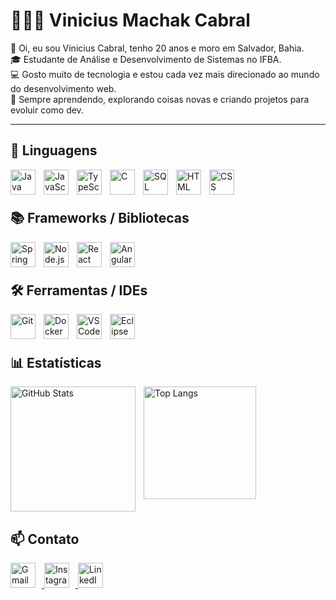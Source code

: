 # 🧑🏻‍💻 Vinicius Machak Cabral  

👋 Oi, eu sou Vinicius Cabral, tenho 20 anos e moro em Salvador, Bahia.  
🎓 Estudante de Análise e Desenvolvimento de Sistemas no IFBA.  
💻 Gosto muito de tecnologia e estou cada vez mais direcionado ao mundo do desenvolvimento web.  
🚀 Sempre aprendendo, explorando coisas novas e criando projetos para evoluir como dev. 


---

## 🚀 Linguagens  

<img align="left" alt="Java" title="Java" width="40px" style="padding-right: 10px;" src="https://cdn.jsdelivr.net/gh/devicons/devicon@latest/icons/java/java-original-wordmark.svg" />
<img align="left" alt="JavaScript" title="JavaScript" width="40px" style="padding-right: 10px;" src="https://cdn.jsdelivr.net/gh/devicons/devicon@latest/icons/javascript/javascript-original.svg" />
<img align="left" alt="TypeScript" title="TypeScript" width="40px" style="padding-right: 10px;" src="https://cdn.jsdelivr.net/gh/devicons/devicon@latest/icons/typescript/typescript-original.svg" />
<img align="left" alt="C" title="C" width="40px" style="padding-right: 10px;" src="https://cdn.jsdelivr.net/gh/devicons/devicon@latest/icons/c/c-original.svg" />
<img align="left" alt="SQL" title="SQL" width="40px" style="padding-right: 10px;" src="https://cdn.jsdelivr.net/gh/devicons/devicon@latest/icons/azuresqldatabase/azuresqldatabase-original.svg" />
<img align="left" alt="HTML" title="HTML" width="40px" style="padding-right: 10px;" src="https://cdn.jsdelivr.net/gh/devicons/devicon@latest/icons/html5/html5-original.svg" />
<img align="left" alt="CSS" title="CSS" width="40px" style="padding-right: 10px;" src="https://cdn.jsdelivr.net/gh/devicons/devicon@latest/icons/css3/css3-original.svg" />

<br/>
<br/>

## 📚 Frameworks / Bibliotecas  

<img align="left" alt="Spring Boot" title="Spring Boot" width="40px" style="padding-right: 10px;" src="https://cdn.jsdelivr.net/gh/devicons/devicon@latest/icons/spring/spring-original.svg" />
<img align="left" alt="Node.js" title="Node.js" width="40px" style="padding-right: 10px;" src="https://cdn.jsdelivr.net/gh/devicons/devicon@latest/icons/nodejs/nodejs-plain-wordmark.svg" />
<img align="left" alt="React" title="React" width="40px" style="padding-right: 10px;" src="https://cdn.jsdelivr.net/gh/devicons/devicon@latest/icons/react/react-original.svg" />
<img align="left" alt="Angular" title="Angular" width="40px" style="padding-right: 10px;" src="https://cdn.jsdelivr.net/gh/devicons/devicon/icons/angularjs/angularjs-original.svg" />

<br/>
<br/>

## 🛠 Ferramentas / IDEs  

<img align="left" alt="Git" title="Git" width="40px" style="padding-right: 10px;" src="https://cdn.jsdelivr.net/gh/devicons/devicon/icons/git/git-original.svg" />
<img align="left" alt="Docker" title="Docker" width="40px" style="padding-right: 10px;" src="https://cdn.jsdelivr.net/gh/devicons/devicon/icons/docker/docker-original.svg" />
<img align="left" alt="VSCode" title="VSCode" width="40px" style="padding-right: 10px;" src="https://cdn.jsdelivr.net/gh/devicons/devicon/icons/vscode/vscode-original.svg" />
<img align="left" alt="Eclipse" title="Eclipse" width="40px" style="padding-right: 10px;" src="https://cdn.jsdelivr.net/gh/devicons/devicon/icons/eclipse/eclipse-original.svg" />

<br/>
<br/>

## 📊 Estatísticas  

<p>
  <img align="left" alt="GitHub Stats" height="200" style="padding-right: 10px;" src="https://github-readme-stats.vercel.app/api?username=viniciusmcabral&show_icons=true&theme=radical&include_all_commits=true&locale=pt-br" />
  <img align="left" alt="Top Langs" height="180" style="padding-right: 10px;" src="https://github-readme-stats.vercel.app/api/top-langs/?username=viniciusmcabral&theme=radical&layout=compact&langs_count=9" />
</p>

<br clear="both"/>

## 📫 Contato  

<div>
  <a href="mailto:vmachakcabral@gmail.com" target="_blank">
    <img alt="Gmail" title="Email" width="40px" style="margin-right: 10px;" src="https://upload.wikimedia.org/wikipedia/commons/4/4e/Gmail_Icon.png"/>
  </a>

  <a href="https://instagram.com/vinicabr4l" target="_blank">
    <img alt="Instagram" title="Instagram" width="40px" style="margin-right: 10px;" src="https://upload.wikimedia.org/wikipedia/commons/e/e7/Instagram_logo_2016.svg"/>
  </a>

  <a href="https://www.linkedin.com/in/vinimchkcabrall" target="_blank">
    <img alt="LinkedIn" title="LinkedIn" width="40px" style="margin-right: 10px;" src="https://cdn.jsdelivr.net/gh/devicons/devicon/icons/linkedin/linkedin-original.svg"/>
  </a>
</div>

<br/>
